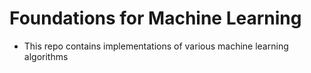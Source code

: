 # Foundations for Machine Learning

* This repo contains implementations of various machine learning algorithms
